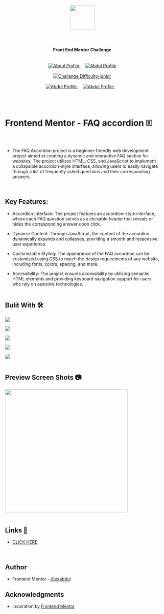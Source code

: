 <h1 align="center"><img src="https://github.com/0xabdul/Interactive-Rating-Component/assets/119418867/fa658c7b-4913-468f-aec0-b3aa8409aa22" height="80px"></img></h1><br>
<h4 align="center" color="blue">Front End Mentor Challenge</h4><br>
<div align="center">
  <a href="https://www.frontendmentor.io/profile/0xAbdul">
    <img src="https://img.shields.io/badge/Profile-0xAbdul-fefefe?style=for-the-badge&logo=frontendmentor" alt="Abdul Profile">
  </a> &nbsp;&nbsp;&nbsp;
  <a href="https://www.frontendmentor.io/profile/0xAbdul">
    <img src="https://img.shields.io/badge/Status-Completed-90EE90?style=for-the-badge&logo=frontendmentor" alt="Abdul Profile">
  </a><br><br>
  <a href="https://www.frontendmentor.io/challenges?difficulties=2"  >
    <img src="https://img.shields.io/badge/Difficulty-newbie-87CEEB?style=for-the-badge&logo=frontendmentor" alt="Challenge Difficulty-junior">
  </a>
</div>
<br />
<div align="center">
    <a href="https://www.frontendmentor.io/profile/0xAbdul">
    <img src="https://img.shields.io/badge/Type-Free-000080?style=for-the-badge&logo=frontendmentor" alt="Abdul Profile">
  </a> &nbsp;&nbsp;&nbsp;
  <a href="https://www.frontendmentor.io/profile/0xAbdul">
    <img src="https://img.shields.io/badge/Languages-HTML & CSS & js-800080?style=for-the-badge&logo=frontendmentor" alt="Abdul Profile">
  </a> &nbsp;&nbsp;&nbsp;<br><br><br>
</div><br>


# Frontend Mentor - FAQ accordion 🗉 <br><br>


-  The FAQ Accordion project is a beginner-friendly web development project aimed at creating a dynamic and interactive FAQ section for websites. The project utilizes HTML, CSS, and JavaScript to implement a collapsible accordion-style interface, allowing users to easily navigate
  through a list of frequently asked questions and their corresponding answers.
<br>

## Key Features:

- Accordion Interface: The project features an accordion-style interface, where each FAQ question serves as a clickable header that reveals or hides the corresponding answer upon click.

- Dynamic Content: Through JavaScript, the content of the accordion dynamically expands and collapses, providing a smooth and responsive user experience.
  
- Customizable Styling: The appearance of the FAQ accordion can be customized using CSS to match the design requirements of any website, including fonts, colors, spacing, and more.
  
- Accessibility: The project ensures accessibility by utilizing semantic HTML elements and providing keyboard navigation support for users who rely on assistive technologies.
<br><br>

## Bulit With 🛠️<br>

<img src="https://img.shields.io/badge/html5-%23E34F26.svg?style=for-the-badge&logo=html5&logoColor=white"></img>

<img src="https://img.shields.io/badge/css3-%231572B6.svg?style=for-the-badge&logo=css3&logoColor=white"></img>

<img src="https://img.shields.io/badge/google-4285F4?style=for-the-badge&logo=google&logoColor=white"></img>

<img src="https://img.shields.io/badge/Visual%20Studio%20Code-0078d7.svg?style=for-the-badge&logo=visual-studio-code&logoColor=white"></img><br>

</img><img src="https://img.shields.io/badge/javascript%20-%23323330.svg?&style=for-the-badge&logo=javascript&logoColor=%23F7DF1E"/><br><br>


## Preview Screen Shots 📷<br>

<img src="https://github.com/0xabdul/FAQ-accordion/assets/119418867/754bd07d-14f0-4e8a-89f0-45c90a49ba9a" height="400px"></img>
<br><br>

## Links 🚥 <br>

<ul>
  <li><a href="https://0xabdul.github.io/FAQ-accordion/">CLICK HERE</a></li>
</ul><BR>

## Author<br>
- Frontend Mentor - [@oxabdul](https://www.frontendmentor.io/profile/0xAbdul)<br>


## Acknowledgments<br>
<ul>
  <li>Inspiration by <a href="https://www.frontendmentor.io/home">Frontend Mentor</a></li>




  

